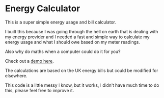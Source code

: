 # Energy Calculator

This is a super simple energy usage and bill calculator.

I built this because I was going through the hell on earth that is dealing with my energy provider and I needed a fast and simple way to calculate my energy usage and what I should owe based on my meter readings.

Also why do maths when a computer could do it for you?

Check out a [demo here](https://mlevett.com/workshop/kwh/).

The calculations are based on the UK energy bills but could be modified for elsewhere.

This code is a little messy I know, but it works, I didn't have much time to do this, please feel free to improve it.